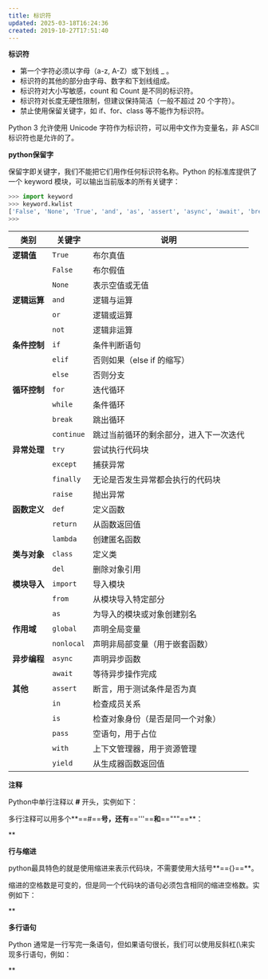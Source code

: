 ```yaml
---
title: 标识符
updated: 2025-03-18T16:24:36
created: 2019-10-27T17:51:40
---
```


**标识符**
- 第一个字符必须以字母（a-z, A-Z）或下划线 _ 。
- 标识符的其他的部分由字母、数字和下划线组成。
- 标识符对大小写敏感，count 和 Count 是不同的标识符。
- 标识符对长度无硬性限制，但建议保持简洁（一般不超过 20 个字符）。
- 禁止使用保留关键字，如 if、for、class 等不能作为标识符。

Python 3 允许使用 Unicode 字符作为标识符，可以用中文作为变量名，非 ASCII 标识符也是允许的了。

**python保留字**

保留字即关键字，我们不能把它们用作任何标识符名称。Python 的标准库提供了一个 keyword 模块，可以输出当前版本的所有关键字：
```python
>>> import keyword
>>> keyword.kwlist
['False', 'None', 'True', 'and', 'as', 'assert', 'async', 'await', 'break', 'class', 'continue', 'def', 'del', 'elif', 'else', 'except', 'finally', 'for', 'from', 'global', 'if', 'import', 'in', 'is', 'lambda', 'nonlocal', 'not', 'or', 'pass', 'raise', 'return', 'try', 'while', 'with', 'yield']
>>> 
```

|**类别**|**关键字**|**说明**|
|---|---|---|
|**逻辑值**|`True`|布尔真值|
||`False`|布尔假值|
||`None`|表示空值或无值|
|**逻辑运算**|`and`|逻辑与运算|
||`or`|逻辑或运算|
||`not`|逻辑非运算|
|**条件控制**|`if`|条件判断语句|
||`elif`|否则如果（else if 的缩写）|
||`else`|否则分支|
|**循环控制**|`for`|迭代循环|
||`while`|条件循环|
||`break`|跳出循环|
||`continue`|跳过当前循环的剩余部分，进入下一次迭代|
|**异常处理**|`try`|尝试执行代码块|
||`except`|捕获异常|
||`finally`|无论是否发生异常都会执行的代码块|
||`raise`|抛出异常|
|**函数定义**|`def`|定义函数|
||`return`|从函数返回值|
||`lambda`|创建匿名函数|
|**类与对象**|`class`|定义类|
||`del`|删除对象引用|
|**模块导入**|`import`|导入模块|
||`from`|从模块导入特定部分|
||`as`|为导入的模块或对象创建别名|
|**作用域**|`global`|声明全局变量|
||`nonlocal`|声明非局部变量（用于嵌套函数）|
|**异步编程**|`async`|声明异步函数|
||`await`|等待异步操作完成|
|**其他**|`assert`|断言，用于测试条件是否为真|
||`in`|检查成员关系|
||`is`|检查对象身份（是否是同一个对象）|
||`pass`|空语句，用于占位|
||`with`|上下文管理器，用于资源管理|
||`yield`|从生成器函数返回值|

**注释**

Python中单行注释以 **#** 开头，实例如下：

多行注释可以用多个**==\#==**号，还有**=='''==**和**=="""==**：

**

**行与缩进**

python最具特色的就是使用缩进来表示代码块，不需要使用大括号**=={}==**。

缩进的空格数是可变的，但是同一个代码块的语句必须包含相同的缩进空格数。实例如下：

**

**多行语句**

Python 通常是一行写完一条语句，但如果语句很长，我们可以使用反斜杠(\\来实现多行语句，例如：

**

